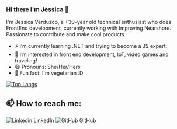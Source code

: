 
### Hi there I'm Jessica 👋
I'm Jessica Verduzco, a +30-year old technical enthusiast who does FrontEnd development, currently working with Improving Nearshore. Passionate to contribute and make cool products.<br>

- ⚡ I’m currently learning .NET and trying to become a JS expert.
- 👀 I’m interested in front end development, IoT, video games and traveling!
- 😄 Pronouns: She/Her/Hers
- 🌱 Fun fact: I'm vegetarian :D

[![Top Langs](https://github-readme-stats.vercel.app/api/top-langs/?username=jessk77&layout=compact&theme=tokyonight)](https://github.com/jessk77/github-readme-stats)

## 📫 How to reach me: 
[![Linkedin](https://i.stack.imgur.com/gVE0j.png) LinkedIn](https://www.linkedin.com/in/jessica-verduzco-ruiz/) [![GitHub](https://i.stack.imgur.com/tskMh.png) GitHub](https://github.com/jessk77) 








